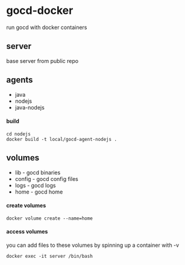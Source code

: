 # gocd-docker

run gocd with docker containers

## server

base server from public repo

## agents

- java
- nodejs
- java-nodejs

#### build

```
cd nodejs
docker build -t local/gocd-agent-nodejs .
```

## volumes

- lib - gocd binaries
- config - gocd config files
- logs - gocd logs
- home - gocd home

#### create volumes

```
docker volume create --name=home
```

#### access volumes

you can add files to these volumes by spinning up a container with -v

```
docker exec -it server /bin/bash
```
